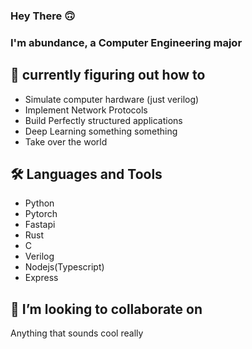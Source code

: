 ### Hey There 🙃




### I'm abundance, a Computer Engineering major


## 🌱 currently figuring out how to 
- Simulate computer hardware (just verilog)
- Implement Network Protocols
- Build Perfectly structured applications 
- Deep Learning something something
- Take over the world

## 🛠️ Languages and Tools
- Python
- Pytorch
- Fastapi 
- Rust 
- C 
- Verilog 
- Nodejs(Typescript)
- Express

<!-- [![Top Langs](https://github-readme-stats.vercel.app/api/top-langs/?username=abundance-io&layout=compact&theme=dark)](https://github.com/anuraghazra/github-readme-stats) -->



## 👯 I’m looking to collaborate on
Anything that sounds cool really 



<!-- ## 📈 Stats
we're all just statistics aren't we 👀 

[![GitHub Streak](https://github-readme-streak-stats.herokuapp.com/?user=abundance-io&theme=dark)](https://git.io/streak-stats)

![Abd's GitHub stats](https://github-readme-stats.vercel.app/api?username=abundance-io&show_icons=true&theme=dark)
   -->
